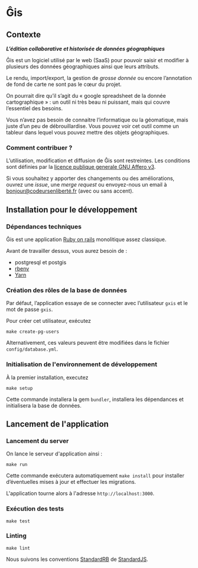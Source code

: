 # Ĝis

## Contexte

***L’édition collaborative et historisée de données géographiques***

Ĝis est un logiciel utilisé par le web (SaaS) pour pouvoir saisir et modifier à plusieurs des données géographiques ainsi que leurs attributs.

Le rendu, import/export, la gestion de *grosse donnée* ou encore l’annotation de fond de carte ne sont pas le cœur du projet.

On pourrait dire qu’il s’agit du « google spreadsheet de la donnée cartographique » : un outil ni très beau ni puissant, mais qui couvre l’essentiel des besoins.

Vous n’avez pas besoin de connaitre l’informatique ou la géomatique, mais juste d’un peu de débrouillardise. Vous pouvez voir cet outil comme un tableur dans lequel vous pouvez mettre des objets géographiques.

### Comment contribuer ?

L’utilisation, modification et diffusion de Ĝis sont restreintes.
Les conditions sont définies par la [licence publique generale GNU Affero v3](https://www.gnu.org/licenses/agpl-3.0.html).

Si vous souhaitez y apporter des changements ou des améliorations,
ouvrez une _issue_, une _merge request_ ou envoyez-nous un email à bonjour@codeursenliberté.fr (avec ou sans accent).

## Installation pour le développement

### Dépendances techniques

Ĝis est une application [Ruby on rails](https://rubyonrails.org/) monolitique assez classique.

Avant de travailler dessus, vous aurez besoin de :
- postgresql et postgis
- [rbenv](https://github.com/rbenv/rbenv-installer#rbenv-installer--doctor-scripts)
- [Yarn](https://yarnpkg.com/en/docs/install)

### Création des rôles de la base de données

Par défaut, l’application essaye de se connecter avec l’utilisateur `gxis`
et le mot de passe `gxis`.

Pour créer cet utilisateur, exécutez

    make create-pg-users

Alternativement, ces valeurs peuvent être modifiées dans le fichier `config/database.yml`.

### Initialisation de l'environnement de développement

À la premier installation, executez

    make setup

Cette commande installera la gem `bundler`, installera les dépendances et initialisera la base de données.

## Lancement de l'application

### Lancement du server

On lance le serveur d'application ainsi :

    make run

Cette commande exécutera automatiquement `make install` pour installer d’éventuelles mises à jour et effectuer les migrations.

L'application tourne alors à l'adresse `http://localhost:3000`.

### Exécution des tests

    make test

### Linting

    make lint

Nous suivons les conventions [StandardRB](https://github.com/testdouble/standard) de [StandardJS](https://standardjs.com/).
